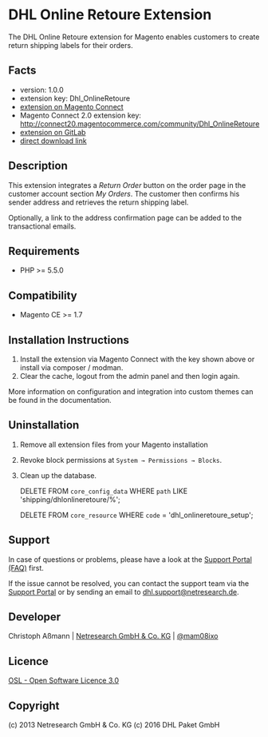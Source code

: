 DHL Online Retoure Extension
============================

The DHL Online Retoure extension for Magento enables customers to create return
shipping labels for their orders.

Facts
-----
- version: 1.0.0
- extension key: Dhl_OnlineRetoure
- [extension on Magento Connect](http://www.magentocommerce.com/magento-connect/dhl-onlineretoure-1234.html)
- Magento Connect 2.0 extension key: http://connect20.magentocommerce.com/community/Dhl_OnlineRetoure
- [extension on GitLab](https://git.netresearch.de/dhl/online-retoure-m1)
- [direct download link](http://connect.magentocommerce.com/community/get/Dhl_OnlineRetoure-1.0.0.tgz)

Description
-----------
This extension integrates a _Return Order_ button on the order page in the
customer account section _My Orders_. The customer then confirms his sender
address and retrieves the return shipping label.

Optionally, a link to the address confirmation page can be added to the
transactional emails.

Requirements
------------
- PHP >= 5.5.0

Compatibility
-------------
- Magento CE >= 1.7

Installation Instructions
-------------------------

1. Install the extension via Magento Connect with the key shown above or install
   via composer / modman.
2. Clear the cache, logout from the admin panel and then login again.

More information on configuration and integration into custom themes can be found
in the documentation.

Uninstallation
--------------
1. Remove all extension files from your Magento installation
2. Revoke block permissions at `System → Permissions → Blocks`.
3. Clean up the database.


    DELETE FROM `core_config_data` WHERE `path` LIKE 'shipping/dhlonlineretoure/%';
    
    DELETE FROM `core_resource` WHERE `code` = 'dhl_onlineretoure_setup';

Support
-------
In case of questions or problems, please have a look at the
[Support Portal (FAQ)](http://dhl.support.netresearch.de/) first.

If the issue cannot be resolved, you can contact the support team via the
[Support Portal](http://dhl.support.netresearch.de/) or by sending an email
to <dhl.support@netresearch.de>.

Developer
---------
Christoph Aßmann | [Netresearch GmbH & Co. KG](http://www.netresearch.de/) | [@mam08ixo](https://twitter.com/mam08ixo)

Licence
-------
[OSL - Open Software Licence 3.0](http://opensource.org/licenses/osl-3.0.php)

Copyright
---------
(c) 2013 Netresearch GmbH & Co. KG
(c) 2016 DHL Paket GmbH
